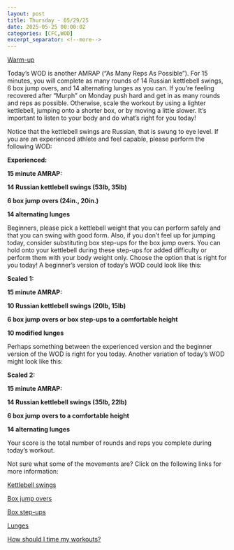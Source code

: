 ```yaml
---
layout: post
title: Thursday - 05/29/25
date: 2025-05-25 00:00:02
categories: [CFC,WOD]
excerpt_separator: <!--more-->
---
```

[Warm-up](https://communityfitnessclub.wixsite.com/website/post/basic-full-body-warm-up)

Today’s WOD is another AMRAP (“As Many Reps As Possible”).  For 15 minutes, you will complete as many rounds of 14 Russian kettlebell swings, 6 box jump overs, and 14 alternating lunges as you can. If you’re feeling recovered after “Murph” on Monday push hard and get in as many rounds and reps as possible. Otherwise, scale the workout by using a lighter kettlebell, jumping onto a shorter box, or by moving a little slower. It’s important to listen to your body and do what’s right for you today!

Notice that the kettlebell swings are Russian, that is swung to eye level. If you are an experienced athlete and feel capable, please perform the following WOD: 

**Experienced:**

**15 minute AMRAP:**

**14 Russian kettlebell swings (53lb, 35lb)**

**6 box jump overs (24in., 20in.)**

**14 alternating lunges**
<!--more-->

Beginners, please pick a kettlebell weight that you can perform safely and that you can swing with good form. Also, if you don’t feel up for jumping today, consider substituting box step-ups for the box jump overs. You can hold onto your kettlebell during these step-ups for added difficulty or perform them with your body weight only. Choose the option that is right for you today! A beginner’s version of today’s WOD could look like this:

**Scaled 1:**

**15 minute AMRAP:**

**10 Russian kettlebell swings (20lb, 15lb)**

**6 box jump overs or box step-ups to a comfortable height**

**10 modified lunges**

Perhaps something between the experienced version and the beginner version of the WOD is right for you today. Another variation of today’s WOD might look like this:

**Scaled 2:**

**15 minute AMRAP:**

**14 Russian kettlebell swings (35lb, 22lb)**

**6 box jump overs to a comfortable height**

**14 alternating lunges**

Your score is the total number of rounds and reps you complete during today’s workout. 

Not sure what some of the movements are? Click on the following links for more information:

[Kettlebell swings](https://communityfitnessclub.wixsite.com/website/post/kettlebell-swings)

[Box jump overs](https://www.youtube.com/watch?v=LoG-1VQWRRg)

[Box step-ups](https://www.youtube.com/watch?v=5qjqDHOUh-A)

[Lunges](https://communityfitnessclub.wixsite.com/website/post/lunges) 

[How should I time my workouts?](https://communityfitnessclub.wixsite.com/website/post/how-should-i-time-my-workouts)
